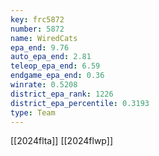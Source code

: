 ```yaml
---
key: frc5872
number: 5872
name: WiredCats
epa_end: 9.76
auto_epa_end: 2.81
teleop_epa_end: 6.59
endgame_epa_end: 0.36
winrate: 0.5208
district_epa_rank: 1226
district_epa_percentile: 0.3193
type: Team
---
```

[[2024flta]]
[[2024flwp]]
